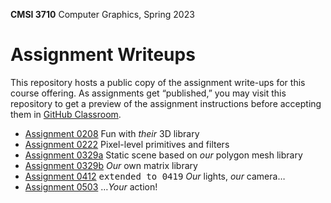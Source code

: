 **CMSI 3710** Computer Graphics, Spring 2023

# Assignment Writeups
This repository hosts a public copy of the assignment write-ups for this course offering. As assignments get “published,” you may visit this repository to get a preview of the assignment instructions before accepting them in [GitHub Classroom](https://classroom.github.com).

- [Assignment 0208](./their-3d-library.md) Fun with _their_ 3D library
- [Assignment 0222](./primitives.md) Pixel-level primitives and filters
- [Assignment 0329a](./static-3d-scene.md) Static scene based on _our_ polygon mesh library
- [Assignment 0329b](./matrix-library.md) _Our_ own matrix library
- [Assignment 0412](./lights-camera.md) <kbd>extended to 0419</kbd> _Our_ lights, _our_ camera…
- [Assignment 0503](./action.md) …_Your_ action!
